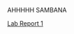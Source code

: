 AHHHHH SAMBANA

[Lab Report 1](https://dahminh.github.io/cse15l-lab-reports/lab-report-1-week-2.html)